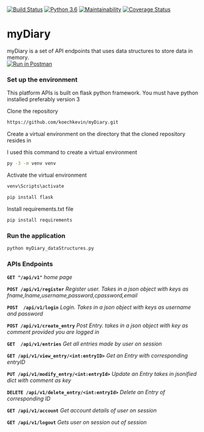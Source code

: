 [![Build Status](https://travis-ci.org/koechkevin/myDiary.svg?branch=challenge2)](https://travis-ci.org/koechkevin/myDiary)
[![Python 3.6](https://img.shields.io/badge/python-3.6-blue.svg)](https://www.python.org/downloads/release/python-360/)
[![Maintainability](https://api.codeclimate.com/v1/badges/184b7b2cf89a0111c784/maintainability)](https://codeclimate.com/github/koechkevin/myDiary/maintainability)
[![Coverage Status](https://coveralls.io/repos/github/koechkevin/myDiary/badge.svg?branch=challenge2)](https://coveralls.io/github/koechkevin/myDiary?branch=master)
# myDiary
myDiary is a set of API endpoints that uses data structures to store data in memory.<br/>
[![Run in Postman](https://run.pstmn.io/button.svg)](https://app.getpostman.com/run-collection/2e72df446f43c421121f)

### Set up the environment
This platform APIs is built on flask python framework. You must have python installed preferably version 3

Clone the repository
```sh
https://github.com/koechkevin/myDiary.git
```

Create a virtual environment on the directory that the cloned repository resides in

I used this command to create a virtual environment

```sh
py -3 -m venv venv
```
Activate the virtual environment
```sh
venv\Scripts\activate
```
```sh
pip install flask
```
Install requirements.txt file

```sh
pip install requirements
```
### Run the application

```sh
python myDiary_dataStructures.py
```
### APIs Endpoints

**`GET "/api/v1"`** *home page*

**`POST /api/v1/register`**    *Register user. Takes in a json object with keys as fname,lname,username,password,cpassword,email*

**`POST  /api/v1/login`**  *Login. Takes in a json object with keys as username and password*

**`POST /api/v1/create_entry`** *Post Entry. takes in a json object with key as comment provided you are logged in*

**`GET  /api/v1/entries`** *Get all entries made by user on session*

**`GET /api/v1/view_entry/<int:entryID>`** *Get an Entry with corresponding entryID*

**`PUT /api/v1/modify_entry/<int:entryId>`** *Update an Entry takes in jsonified dict with comment as key*

**`DELETE /api/v1/delete_entry/<int:entryId>`** *Delete an Entry of corresponding ID*

**`GET /api/v1/account`** *Get account details of user on session*

**`GET /api/v1/logout`** *Gets user on session out of session*